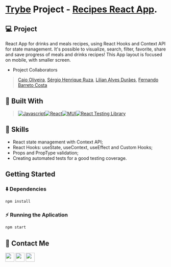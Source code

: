 # [Trybe](https://www.betrybe.com/) Project - [Recipes React App](https://recipes-app-debiasi.vercel.app/).

## 💻 Project
React App for drinks and meals recipes, using React Hooks and Context API for state management. It's possible to visualize, search, filter, favorite, share and save progress of meals and drinks recipes!
This App layout is focused on mobile, with smaller screen.

- Project Collaborators
> [Caio Oliveira](https://github.com/caiobacode), [Sérgio Henrique Ruza](https://github.com/sergioruza), [Lilian Alves Durães](https://github.com/LilianAlvesDuraes), [Fernando Barreto Costa](https://github.com/fernando-costa)


## 🚀 Built With

> [![Javascript][Javascript]][Javascript-url][![React][React.js]][React-url][![MUI][MUI]][MUI-url][![React Testing Library][TestingLibrary]][TestingLibrary-url]


## 📌 Skills

- React state management with Context API;
- React Hooks: useState, useContext, useEffect and Custom Hooks;
- Props and PropType validation;
- Creating automated tests for a good testing coverage.

## Getting Started

### ⬇️ Dependencies

```bash
npm install
``` 

### ⚡ Running the Aplication

```bash
npm start
``` 

## 💬 Contact Me

<div align="left" style="display: inline_block">
  <a href="https://arthur-debiasi.github.io" target="_blank"><img height="28rem" src="https://img.shields.io/badge/my_portfolio-3fc337?style=for-the-badge" target="_blank"></a> 
  <a href="https://www.linkedin.com/in/arthur-debiasi" target="_blank"><img height="28rem" src="https://img.shields.io/badge/LinkedIn-0077B5?style=for-the-badge&logo=linkedin&logoColor=white"></a> 
  <a href = "mailto:arthurdebiasi@hotmail.com"><img height="28rem" src="https://img.shields.io/badge/outlook-0078D4?style=for-the-badge&logo=microsoftoutlook&logoColor=white" target="_blank"></a>
</div>

<!-- ## 📄 Licença

Esse projeto está sob licença. Veja o arquivo [LICENÇA](LICENSE.md) para mais detalhes.

[⬆ Voltar ao topo](#nome-do-projeto)<br> -->

[Javascript]: https://img.shields.io/badge/javascript-F7DF1E?style=for-the-badge&logo=javascript&logoColor=white
[Javascript-url]: https://developer.mozilla.org/pt-BR/docs/Web/JavaScript
[React.js]: https://img.shields.io/badge/React-20232A?style=for-the-badge&logo=react&logoColor=61DAFB
[React-url]: https://reactjs.org/
[MUI]: https://img.shields.io/badge/material_ui-007FFF?style=for-the-badge&logo=mui&logoColor=white
[MUI-url]: https://img.shields.io/badge/material_ui-007FFF?style=for-the-badge&logo=mui&logoColor=white
[TestingLibrary]: https://img.shields.io/badge/React_Testing_Library-20232A?style=for-the-badge&logo=testinglibrary&logoColor=E33332
[TestingLibrary-url]: https://testing-library.com/docs/react-testing-library/intro/
